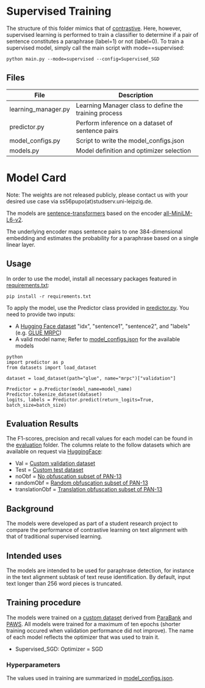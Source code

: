 # Supervised Training
The structure of this folder mimics that of [contrastive](../contrastive). Here, however, supervised learning is performed to train a classifier to determine if a pair of sentence constitutes a paraphrase (label=1) or not (label=0).
To train a supervised model, simply call the main script with mode==supervised:
```
python main.py --mode=supervised --config=Supervised_SGD
```


## Files
| File                | Description                                             |
|---------------------|---------------------------------------------------------|
| learning_manager.py | Learning Manager class to define the training process   |
| predictor.py        | Perform inference on a dataset of sentence pairs       |
| model\_configs.py   | Script to write the model\_configs.json                 |
| models.py           | Model definition and optimizer selection                |



# Model Card
Note: The weights are not released publicly, please contact us with your desired use case via ss56pupo(at)studserv.uni-leipzig.de.

The models are [sentence-transformers](https://www.SBERT.net) based on the encoder [all-MiniLM-L6-v2](https://huggingface.co/sentence-transformers/all-MiniLM-L6-v2/blob/main/README.md).

The underlying encoder maps sentence pairs to one 384-dimensional embedding and estimates the probability for a paraphrase based on a single linear layer.

## Usage
In order to use the model, install all necessary packages featured in [requirements.txt](../requirements.txt):
```
pip install -r requirements.txt
```
To apply the model, use the Predictor class provided in [predictor.py](./predictor.py).
You need to provide two inputs:
- A [Hugging Face dataset](https://huggingface.co/docs/datasets/index) "idx", "sentence1", "sentence2", and "labels" (e.g. [GLUE MRPC](https://huggingface.co/datasets/glue))
- A valid model name; Refer to [model_configs.json](./models/model_configs.json) for the available models

```
python
import predictor as p
from datasets import load_dataset

dataset = load_dataset(path="glue", name="mrpc")["validation"]

Predictor = p.Predictor(model_name=model_name)
Predictor.tokenize_dataset(dataset)
logits, labels = Predictor.predict(return_logits=True, batch_size=batch_size)
```

## Evaluation Results
The F1-scores, precision and recall values for each model can be found in the [evaluation](../evaluation) folder.
The columns relate to the follow datasets which are available on request via [HuggingFace](https://huggingface.co/ContrastivePretrainingProject):
- Val = [Custom validation dataset](https://huggingface.co/datasets/ContrastivePretrainingProject/contrastive_paraphrases)
- Test = [Custom test dataset](https://huggingface.co/datasets/ContrastivePretrainingProject/contrastive_paraphrases)
- noObf = [No obfuscation subset of PAN-13](https://huggingface.co/datasets/ContrastivePretrainingProject/pan_evaluation)
- randomObf = [Random obfuscation subset of PAN-13](https://huggingface.co/datasets/ContrastivePretrainingProject/pan_evaluation)
- translationObf = [Translation obfuscation subset of PAN-13](https://huggingface.co/datasets/ContrastivePretrainingProject/pan_evaluation)

## Background
The models were developed as part of a student research project to compare the performance of contrastive learning on text alignment with that of traditional supervised learning.

## Intended uses
The models are intended to be used for paraphrase detection, for instance in the text alignment subtask of text reuse identification.
By default, input text longer than 256 word pieces is truncated.

## Training procedure
The models were trained on a [custom dataset](https://huggingface.co/datasets/ContrastivePretrainingProject/contrastive_paraphrases) derived from [ParaBank](https://nlp.jhu.edu/parabank/) and [PAWS](https://arxiv.org/abs/1904.01130v1).
All models were trained for a maximum of ten epochs (shorter training occured when validation performance did not improve).
The name of each model reflects the optimizer that was used to train it.
- Supervised_SGD: Optimizer = SGD

### Hyperparameters
The values used in training are summarized in [model_configs.json](./models/model_configs.json).
